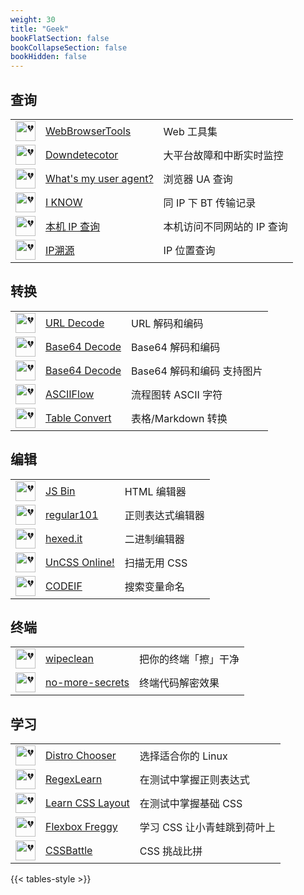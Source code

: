 ```yaml
---
weight: 30
title: "Geek"
bookFlatSection: false
bookCollapseSection: false
bookHidden: false
---
```





## 查询

|  |  |  |
| :----: | ---- | ---- |
| <img loading="lazy" width="32px" alt="💔" src="https://favicon.im/webbrowsertools.com"> | [WebBrowserTools](https://webbrowsertools.com/) | Web 工具集 |
| <img loading="lazy" width="32px" alt="💔" src="https://favicon.im/downdetector.com"> | [Downdetecotor](https://downdetector.com/) | 大平台故障和中断实时监控 |
| <img loading="lazy" width="32px" alt="💔" src="https://favicon.im/www.whatsmyua.info"> | [What's my user agent?](https://www.whatsmyua.info/) | 浏览器 UA 查询 |
| <img loading="lazy" width="32px" alt="💔" src="https://favicon.im/iknowwhatyoudownload.com"> | [I KNOW](https://iknowwhatyoudownload.com/) | 同 IP 下 BT 传输记录 |
| <img loading="lazy" width="32px" alt="💔" src="https://favicon.im/html.zone"> | [本机 IP 查询](https://html.zone/ip/) | 本机访问不同网站的 IP 查询 |
| <img loading="lazy" width="32px" alt="💔" src="https://favicon.im/ip.sy"> | [IP溯源](https://ip.sy/) | IP 位置查询 |

## 转换

|  |  |  |
| :----: | ---- | ---- |
| <img loading="lazy" width="32px" alt="💔" src="https://favicon.im/www.urldecoder.org"> | [URL Decode](https://www.urldecoder.org/) | URL 解码和编码 |
| <img loading="lazy" width="32px" alt="💔" src="https://favicon.im/www.base64decode.org"> | [Base64 Decode](https://www.base64decode.org/) | Base64 解码和编码 |
| <img loading="lazy" width="32px" alt="💔" src="https://favicon.im/www.base64decode.net"> | [Base64 Decode](https://www.base64decode.net/) | Base64 解码和编码 支持图片 |
| <img loading="lazy" width="32px" alt="💔" src="https://favicon.im/asciiflow.com"> | [ASCIIFlow](https://asciiflow.com/) | 流程图转 ASCII 字符 |
| <img loading="lazy" width="32px" alt="💔" src="https://favicon.im/tableconvert.com"> | [Table Convert](https://tableconvert.com/) | 表格/Markdown 转换 |

## 编辑

|  |  |  |
| :----: | ---- | ---- |
| <img loading="lazy" width="32px" alt="💔" src="https://favicon.im/jsbin.com"> | [JS Bin](https://jsbin.com/) | HTML 编辑器 |
| <img loading="lazy" width="32px" alt="💔" src="https://favicon.im/regex101.com"> | [regular101](https://regex101.com/) | 正则表达式编辑器 |
| <img loading="lazy" width="32px" alt="💔" src="https://favicon.im/hexed.it"> | [hexed.it](https://hexed.it/) | 二进制编辑器 |
| <img loading="lazy" width="32px" alt="💔" src="https://favicon.im/uncss-online.com"> | [UnCSS Online!](https://uncss-online.com/) | 扫描无用 CSS |
| <img loading="lazy" width="32px" alt="💔" src="https://favicon.im/github.com"> | [CODEIF](https://unbug.github.io/codelf/) | 搜索变量命名 |

## 终端

|  |  |  |
| :----: | ---- | ---- |
| <img loading="lazy" width="32px" alt="💔" src="https://favicon.im/github.com"> | [wipeclean](https://github.com/JeanJouliaCode/wipeClean) | 把你的终端「擦」干净 |
| <img loading="lazy" width="32px" alt="💔" src="https://favicon.im/github.com"> | [no-more-secrets](https://github.com/bartobri/no-more-secrets) | 终端代码解密效果 |

## 学习

|  |  |  |
| :----: | ---- | ---- |
| <img loading="lazy" width="32px" alt="💔" src="https://favicon.im/distrochooser.de"> | [Distro Chooser](https://distrochooser.de/) | 选择适合你的 Linux |
| <img loading="lazy" width="32px" alt="💔" src="https://favicon.im/regexlearn.com"> | [RegexLearn](https://regexlearn.com/) | 在测试中掌握正则表达式 |
| <img loading="lazy" width="32px" alt="💔" src="https://favicon.im/learnlayout.com"> | [Learn CSS Layout](https://learnlayout.com/) | 在测试中掌握基础 CSS |
| <img loading="lazy" width="32px" alt="💔" src="https://favicon.im/flexboxfroggy.com"> | [Flexbox Freggy](http://flexboxfroggy.com/) | 学习 CSS 让小青蛙跳到荷叶上 |
| <img loading="lazy" width="32px" alt="💔" src="https://favicon.im/cssbattle.dev"> | [CSSBattle](https://cssbattle.dev/) | CSS 挑战比拼 |


{{< tables-style >}}

